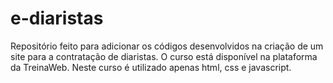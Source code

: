 # e-diaristas
 Repositório feito para adicionar os códigos desenvolvidos na criação de um site para a contratação de diaristas. 
 O curso está disponível na plataforma da TreinaWeb.
 Neste curso é utilizado apenas html, css e javascript.